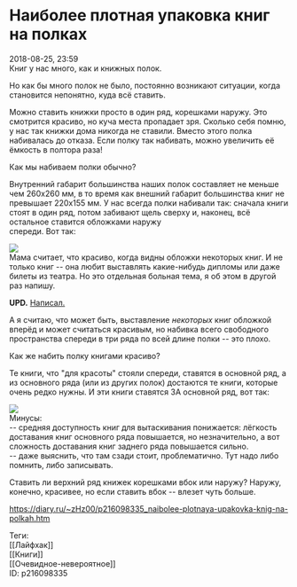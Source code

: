 Наиболее плотная упаковка книг на полках
=========================================

   
 2018-08-25, 23:59   
  Книг у нас много, как и книжных полок.   
   
 Но как бы много полок не было, постоянно возникают ситуации, когда становится непонятно, куда всё ставить.   
   
 Можно ставить книжки просто в один ряд, корешками наружу. Это смотрится красиво, но куча места пропадает зря. Сколько себя помню, у нас так книжки дома никогда не ставили. Вместо этого полка набивалась до отказа. Если полку так набивать, можно увеличить её ёмкость в полтора раза!   
   
 Как мы набиваем полки обычно?   
   
 Внутренний габарит большинства наших полок составляет не меньше чем 260x260 мм, в то время как внешний габарит большинства книг не превышает 220x155 мм. У нас всегда полки набивали так: сначала книги стоят в один ряд, потом забивают щель сверху и, наконец, всё остальное ставится обложками наружу   
 спереди. Вот так:   
   
  ![](https://i.imgur.com/eYXIB6C.png)    
 Мама считает, что красиво, когда видны обложки некоторых книг. И не только книг -- она любит выставлять какие-нибудь дипломы или даже билеты из театра. Но это отдельная больная тема, я об этом в другой раз напишу.   
   
  **UPD.**   [Написал.](Мамин%20хлам%20и%20папин%20хлам)    
   
 А я считаю, что может быть, выставление  *некоторых*  книг обложкой вперёд и может считаться красивым, но набивка всего свободного пространства спереди в три ряда по всей длине полки -- это плохо.   
   
 Как же набить полку книгами красиво?   
   
 Те книги, что "для красоты" стояли спереди, ставятся в основной ряд, а из основного ряда (или из других полок) достаются те книги, которые очень редко нужны. И эти книги ставятся ЗА основной ряд, вот так:   
   
  ![](https://i.imgur.com/uAS7asx.png)    
 Минусы:   
 -- средняя доступность книг для вытаскивания понижается: лёгкость доставания книг основного ряда повышается, но незначительно, а вот сложность доставания книг заднего ряда повышается сильно.   
 -- даже выяснить, что там сзади стоит, проблематично. Тут надо либо помнить, либо записывать.   
   
 Ставить ли верхний ряд книжек корешками вбок или наружу? Наружу, конечно, красивее, но если ставить вбок -- влезет чуть больше.   
    
 <https://diary.ru/~zHz00/p216098335_naibolee-plotnaya-upakovka-knig-na-polkah.htm>   
   
 Теги:   
 [[Лайфхак]]   
 [[Книги]]   
 [[Очевидное-невероятное]]   
 ID: p216098335